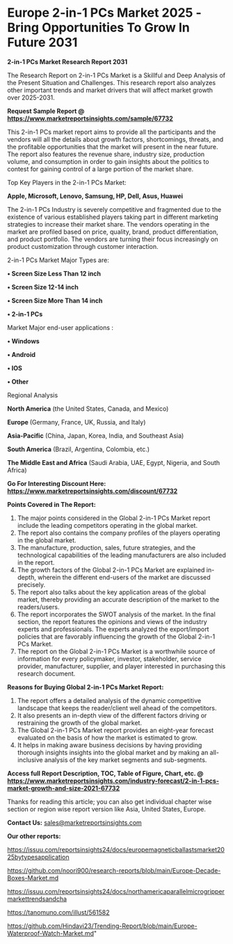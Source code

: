# Europe 2-in-1 PCs Market 2025 -Bring Opportunities To Grow In Future 2031

<strong>2-in-1 PCs Market Research Report 2031</strong>

The Research Report on 2-in-1 PCs Market is a Skillful and Deep Analysis of the Present Situation and Challenges. This research report also analyzes other important trends and market drivers that will affect market growth over 2025-2031.

<strong>Request Sample Report @ <a href=https://www.marketreportsinsights.com/sample/67732>https://www.marketreportsinsights.com/sample/67732</a></strong>

This 2-in-1 PCs market report aims to provide all the participants and the vendors will all the details about growth factors, shortcomings, threats, and the profitable opportunities that the market will present in the near future. The report also features the revenue share, industry size, production volume, and consumption in order to gain insights about the politics to contest for gaining control of a large portion of the market share.

Top Key Players in the 2-in-1 PCs Market:

<strong>Apple, Microsoft, Lenovo, Samsung, HP, Dell, Asus, Huawei</strong>

The 2-in-1 PCs Industry is severely competitive and fragmented due to the existence of various established players taking part in different marketing strategies to increase their market share. The vendors operating in the market are profiled based on price, quality, brand, product differentiation, and product portfolio. The vendors are turning their focus increasingly on product customization through customer interaction.

2-in-1 PCs Market Major Types are:

<strong>• Screen Size Less Than 12 inch

• Screen Size 12-14 inch

• Screen Size More Than 14 inch

• 2-in-1 PCs</strong>

Market Major end-user applications :

<strong>• Windows

• Android

• IOS

• Other</strong>

Regional Analysis

</u><strong><b>North America</b></strong> (the United States, Canada, and Mexico)

<strong><b>Europe </b></strong>(Germany, France, UK, Russia, and Italy)

<strong><b>Asia-Pacific</b></strong> (China, Japan, Korea, India, and Southeast Asia)

<strong><b>South America</b></strong> (Brazil, Argentina, Colombia, etc.)

<strong><b>The Middle East and Africa</b></strong> (Saudi Arabia, UAE, Egypt, Nigeria, and South Africa)

<strong>Go For Interesting Discount Here: <a href=https://www.marketreportsinsights.com/discount/67732>https://www.marketreportsinsights.com/discount/67732</a></strong>

<strong>Points Covered in The Report:</strong>
<ol>
  <li>The major points considered in the Global 2-in-1 PCs Market report include the leading competitors operating in the global market.</li>
  <li>The report also contains the company profiles of the players operating in the global market.</li>
  <li>The manufacture, production, sales, future strategies, and the technological capabilities of the leading manufacturers are also included in the report.</li>
  <li>The growth factors of the Global 2-in-1 PCs Market are explained in-depth, wherein the different end-users of the market are discussed precisely.</li>
  <li>The report also talks about the key application areas of the global market, thereby providing an accurate description of the market to the readers/users.</li>
  <li>The report incorporates the SWOT analysis of the market. In the final section, the report features the opinions and views of the industry experts and professionals. The experts analyzed the export/import policies that are favorably influencing the growth of the Global 2-in-1 PCs Market.</li>
  <li>The report on the Global 2-in-1 PCs Market is a worthwhile source of information for every policymaker, investor, stakeholder, service provider, manufacturer, supplier, and player interested in purchasing this research document.</li>
</ol>
<strong>Reasons for Buying Global 2-in-1 PCs Market Report:</strong>

<ol>
  <li>The report offers a detailed analysis of the dynamic competitive landscape that keeps the reader/client well ahead of the competitors.</li>
  <li>It also presents an in-depth view of the different factors driving or restraining the growth of the global market.</li>
  <li>The Global 2-in-1 PCs Market report provides an eight-year forecast evaluated on the basis of how the market is estimated to grow.</li>
  <li>It helps in making aware business decisions by having providing thorough insights insights into the global market and by making an all-inclusive analysis of the key market segments and sub-segments.</li>
</ol>
<strong>Access full Report Description, TOC, Table of Figure, Chart, etc. @ <a href=https://www.marketreportsinsights.com/industry-forecast/2-in-1-pcs-market-growth-and-size-2021-67732>https://www.marketreportsinsights.com/industry-forecast/2-in-1-pcs-market-growth-and-size-2021-67732</a></strong>


Thanks for reading this article; you can also get individual chapter wise section or region wise report version like Asia, United States, Europe.

<strong>Contact Us:</strong>
sales@marketreportsinsights.com

<strong>Our other reports:</strong>

<a href=https://issuu.com/reportsinsights24/docs/europemagneticballastsmarket2025bytypesapplication>https://issuu.com/reportsinsights24/docs/europemagneticballastsmarket2025bytypesapplication</a>

<a href=https://github.com/noori900/research-reports/blob/main/Europe-Decade-Boxes-Market.md>https://github.com/noori900/research-reports/blob/main/Europe-Decade-Boxes-Market.md</a>

<a href=https://issuu.com/reportsinsights24/docs/northamericaparallelmicrogrippermarkettrendsandcha>https://issuu.com/reportsinsights24/docs/northamericaparallelmicrogrippermarkettrendsandcha</a>

<a href=https://tanomuno.com/illust/561582>https://tanomuno.com/illust/561582</a>

<a href=https://github.com/Hindavi23/Trending-Report/blob/main/Europe-Waterproof-Watch-Market.md>https://github.com/Hindavi23/Trending-Report/blob/main/Europe-Waterproof-Watch-Market.md</a>"
